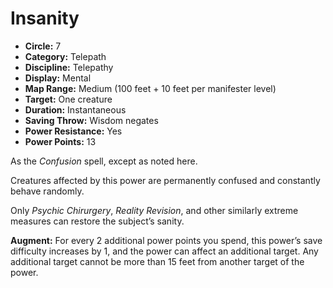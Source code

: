 # Insanity

- **Circle:** 7
- **Category:** Telepath
- **Discipline:** Telepathy
- **Display:** Mental
- **Map Range:** Medium (100 feet + 10 feet per manifester level)
- **Target:** One creature
- **Duration:** Instantaneous
- **Saving Throw:** Wisdom negates
- **Power Resistance:** Yes
- **Power Points:** 13

As the *Confusion* spell, except as noted here. 

Creatures affected by this power are permanently confused and constantly behave randomly.

Only *Psychic Chirurgery*, *Reality Revision*, and other similarly extreme measures can restore the subject’s sanity.

**Augment:** For every 2 additional power points you spend, this power’s save difficulty increases by 1, and the power can affect an additional target. Any additional target cannot be more than 15 feet from another target of the power.
